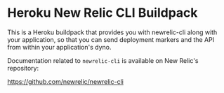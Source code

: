 # Heroku New Relic CLI Buildpack

This is a Heroku buildpack that provides you with newrelic-cli along with your application, so that you can
send deployment markers and the API from within your application's dyno.

Documentation related to `newrelic-cli` is available on New Relic's repository:

https://github.com/newrelic/newrelic-cli
